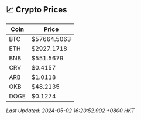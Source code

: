 ## 📈 Crypto Prices

| Coin | Price |
| ---- | ----- |
| BTC | $57664.5063 |
| ETH | $2927.1718 |
| BNB | $551.5679 |
| CRV | $0.4157 |
| ARB | $1.0118 |
| OKB | $48.2135 |
| DOGE | $0.1274 |

_Last Updated: 2024-05-02 16:20:52.902 +0800 HKT_